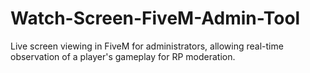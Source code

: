 # Watch-Screen-FiveM-Admin-Tool
Live screen viewing in FiveM for administrators, allowing real-time observation of a player's gameplay for RP moderation.
